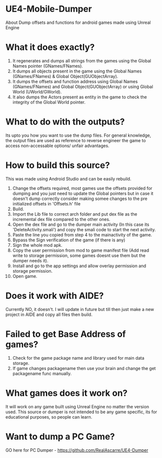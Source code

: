 # UE4-Mobile-Dumper
About Dump offsets and functions for android games made using Unreal Engine

# What it does exactly?
1. It regenerates and dumps all strings from the games using the Global Names pointer (GNames/FNames).
2. It dumps all objects present in the game using the Global Names (GNames/FNames) & Global Object(GUObjectArray).
3. It dumps the offsets and function address using Global Names (GNames/FNames) and Global Object(GUObjectArray) or using Global World (UWorld/GWorld).
4. It also dumps the Actors present as entity in the game to check the integrity of the Global World pointer.

# What to do with the outputs?
Its upto you how you want to use the dump files. For general knowledge, the output files are used as reference to reverse engineer the game to access non-accessable options/ unfair advantages.

# How to build this source?
This was made using Android Studio and can be easily rebuild. 
1. Change the offsets required, most games use the offsets provided for dumping and you just need to update the Global pointers but in case it doesn't dump correctly consider making somee changes to the pre initialized offsets in 'Offsets.h' file
2. Build.
3. Import the Lib file to correct arch folder and put dex file as the incremental dex file compared to the other ones.
4. Open the dex file and go to the dumper main activity (In this case its 'DeleteActivity.smali') and copy the smali code to start the next activity.
5. Paste the line you copied from step 4 to the mainactivity of the game.
6. Bypass the Sign verification of the game (if there is any)
7. Sign the whole mod apk.
8. Copy the user permission from mod to game manifest file (Add read write to storage permission, some games doesnt use them but the dumper needs it).
9. Install and go to the app settings and allow overlay permission and storage permission. 
10. Open game.

# Does it work with AIDE?
Currently NO, it doesn't. I will update in future but till then just make a new project in AIDE and copy all files then build.

# Failed to get Base Address of games?
1. Check for the game package name and library used for main data storage.
2. If game changes packagename then use your brain and change the get packagename func manually.

# What games does it work on?
It will work on any game built using Unreal Engine no matter the version used. 
This source or dumper is not intended to be any game specific, its for educational purposes, so people can learn.

# Want to dump a PC Game?
GO here for PC Dumper - https://github.com/RealAscarre/UE4-Dumper
